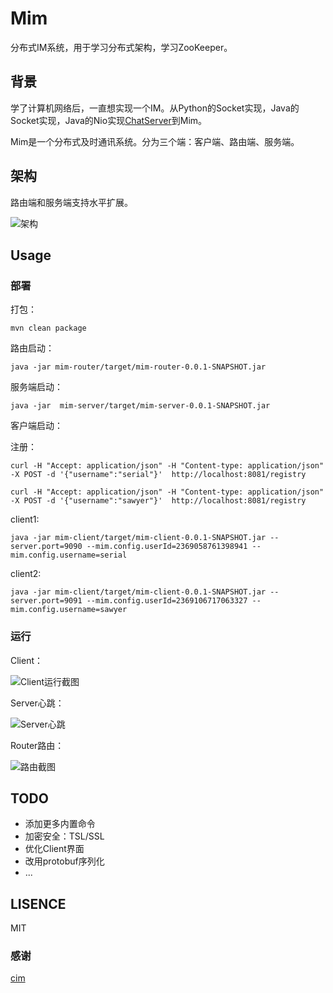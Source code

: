 # Mim
分布式IM系统，用于学习分布式架构，学习ZooKeeper。

## 背景

学了计算机网络后，一直想实现一个IM。从Python的Socket实现，Java的Socket实现，Java的Nio实现[ChatServer](https://github.com/sawyerRick/ChatServer)到Mim。

Mim是一个分布式及时通讯系统。分为三个端：客户端、路由端、服务端。

## 架构

路由端和服务端支持水平扩展。

![架构](/Users/sawyerrick/Desktop/mim/IMG/架构.png)

## Usage

### 部署

打包：

```shell
mvn clean package
```

路由启动：

```shell
java -jar mim-router/target/mim-router-0.0.1-SNAPSHOT.jar
```

服务端启动：

```
java -jar  mim-server/target/mim-server-0.0.1-SNAPSHOT.jar
```

客户端启动：

注册：

```shell
curl -H "Accept: application/json" -H "Content-type: application/json" -X POST -d '{"username":"serial"}'  http://localhost:8081/registry

curl -H "Accept: application/json" -H "Content-type: application/json" -X POST -d '{"username":"sawyer"}'  http://localhost:8081/registry
```

client1:

```shell
java -jar mim-client/target/mim-client-0.0.1-SNAPSHOT.jar --server.port=9090 --mim.config.userId=2369058761398941 --mim.config.username=serial

```

client2:

```shell
java -jar mim-client/target/mim-client-0.0.1-SNAPSHOT.jar --server.port=9091 --mim.config.userId=2369106717063327 --mim.config.username=sawyer

```

### 运行

Client：

![Client运行截图](/Users/sawyerrick/Desktop/mim/IMG/Client运行截图.png)

Server心跳：

![Server心跳](/Users/sawyerrick/Desktop/mim/IMG/Server心跳.png)

Router路由：

![路由截图](/Users/sawyerrick/Desktop/mim/IMG/路由截图.png)

## TODO

- 添加更多内置命令
- 加密安全：TSL/SSL
- 优化Client界面
- 改用protobuf序列化
- ...

## LISENCE

MIT

### 感谢

[cim](https://github.com/crossoverJie/cim)